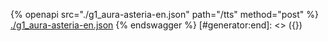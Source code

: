 [#generator:start]: <> ({ "template": "openapi" })
{% openapi src="./g1_aura-asteria-en.json" path="/tts" method="post" %}
[./g1_aura-asteria-en.json](./g1_aura-asteria-en.json)
{% endswagger %}
[#generator:end]: <> ({})